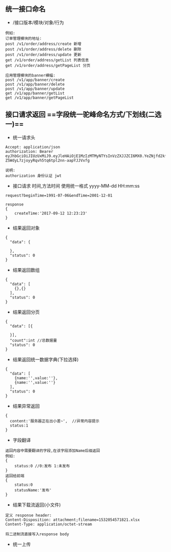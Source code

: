 ## 统一接口命名

- /接口版本/模块/对象/行为
```
例如: 
订单管理模块的地址:
post /v1/order/address/create 新增
post /v1/order/address/delete 删除
post /v1/order/address/update 更新
get /v1/order/address/getList 列表信息
get /v1/order/address/getPageList 分页

应用管理模块的banner横幅:
post /v1/app/banner/create
post /v1/app/banner/delete
post /v1/app/banner/update
get /v1/app/banner/getList
get /v1/app/banner/getPageList
```


## 接口请求返回 ==字段统一驼峰命名方式/下划线(二选一)==

- 统一请求头
```
Accept: application/json
authorization: Bearer eyJhbGciOiJIUzUxMiJ9.eyJleHAiOjE1MzIzMTMyNTYsInVzZXJJZCI6MX0.YeZNjfd2kf7vKlIs4RZfvMO1q3W72CDnnrfwrqv83QTweaBD-ZSWdyL7zjoyyRqvh5tq6tpl2nn-aapYJJVxfg

说明:
authorization 身份认证 jwt
```

- 接口请求 时间,方法时间 使用统一格式 yyyy-MM-dd HH:mm:ss 
```
request?beginTime=1991-07-06&endTime=2001-12-01

response
{
    createTime:'2017-09-12 12:23:23'
}
```

- 结果返回对象 
```
{
  "data": {
    
  },
  "status": 0
}
```

- 结果返回数组
```
{
  "data": [
    {},{}
  ],
  "status": 0
}
```

- 结果返回分页
```
{
  "data": [{
     
  }],
  "count":int //总数据量
  "status": 0
}
```
- 结果返回统一数据字典(下拉选择)
```
{
  "data": [
    {name:'',value:''},
    {name:'',value:''}
  ],
  "status": 0
}
```
- 结果异常返回
```
{
  content:'服务器正在出小差~',  //异常内容提示
  status:1
}
```

- 字段翻译
```
返回内容中需要翻译的字段,在该字段添加Name后缀返回
例如:
{
    status:0 //0:发布 1:未发布
}
返回给前端
{
    status:0
    statusName:'发布'
}
```

- 结果下载流返回(小文件)
```
定义 response header:
Content-Disposition: attachment;filename=1532054571821.xlsx
Content-Type: application/octet-stream

将二进制流直接写入response body
```

- 统一上传
```
```